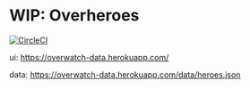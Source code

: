 # WIP: Overheroes

[![CircleCI](https://circleci.com/gh/overheroes/overwatch-heroes.svg?style=svg)](https://circleci.com/gh/overheroes/overwatch-heroes)

ui: https://overwatch-data.herokuapp.com/

data: https://overwatch-data.herokuapp.com/data/heroes.json
